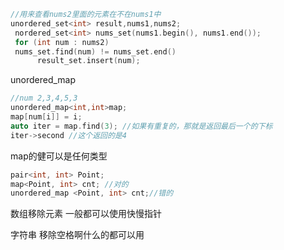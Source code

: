 ```c++
//用来查看nums2里面的元素在不在nums1中
unordered_set<int> result,nums1,nums2;
 nordered_set<int> nums_set(nums1.begin(), nums1.end());
 for (int num : nums2)
 nums_set.find(num) != nums_set.end()
      result_set.insert(num);
```

unordered_map

```c++
//num 2,3,4,5,3 
unordered_map<int,int>map;
map[num[i]] = i;
auto iter = map.find(3); //如果有重复的，那就是返回最后一个的下标
iter->second //这个返回的是4
```

map的健可以是任何类型

```c++
pair<int, int> Point;
map<Point, int> cnt; //对的
unordered_map <Point, int> cnt;//错的
```







数组移除元素 一般都可以使用快慢指针

字符串 移除空格啊什么的都可以用
